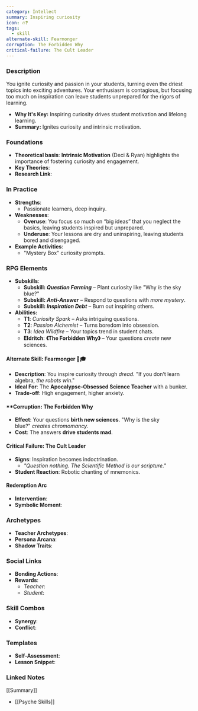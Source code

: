 ```yaml
---
category: Intellect
summary: Inspiring curiosity
icon: 🔥❓
tags:
  - skill
alternate-skill: Fearmonger
corruption: The Forbidden Why
critical-failure: The Cult Leader
---
```


### **Description**  
You ignite curiosity and passion in your students, turning even the driest topics into exciting adventures. Your enthusiasm is contagious, but focusing too much on inspiration can leave students unprepared for the rigors of learning.
- **Why It's Key:** Inspiring curiosity drives student motivation and lifelong learning.
- **Summary:** Ignites curiosity and intrinsic motivation.

### **Foundations**  
- **Theoretical basis**: **Intrinsic Motivation** (Deci & Ryan) highlights the importance of fostering curiosity and engagement.
- **Key Theories**: 
- **Research Link**: 

### **In Practice**  
- **Strengths**:  
	-  Passionate learners, deep inquiry.
- **Weaknesses**:  
	- **Overuse**: You focus so much on “big ideas” that you neglect the basics, leaving students inspired but unprepared.
	- **Underuse**: Your lessons are dry and uninspiring, leaving students bored and disengaged.
- **Example Activities**:  
	- "Mystery Box" curiosity prompts.

### **RPG Elements**  
- **Subskills**: 
	- **Subskill: _Question Farming_** – Plant curiosity like "Why _is_ the sky blue?"
	- **Subskill: _Anti-Answer_** – Respond to questions with _more mystery_.
	- **Subskill: _Inspiration Debt_** – Burn out inspiring others.
- **Abilities:**
	- **T1**: _Curiosity Spark_ – Asks intriguing questions.
	- **T2**: _Passion Alchemist_ – Turns boredom into obsession.
	- **T3**: _Idea Wildfire_ – Your topics trend in student chats.
	- **Eldritch**: **《The Forbidden Why》** – Your questions _create_ new sciences.
#### **Alternate Skill: Fearmonger** 👻🎓
- **Description**: You inspire curiosity through _dread_. "If you don’t learn algebra, _the robots win_."
- **Ideal For**: The **Apocalypse-Obsessed Science Teacher** with a bunker.
- **Trade-off**: High engagement, higher anxiety.
#### **Corruption: The Forbidden Why
- **Effect**: Your questions **birth new sciences**. "Why is the sky blue?" _creates chromomancy_.
- **Cost**: The answers **drive students mad**.
#### **Critical Failure: The Cult Leader** 
- **Signs**: Inspiration becomes indoctrination.
    - _"Question nothing. _The Scientific Method_ is our scripture."_
- **Student Reaction**: Robotic chanting of mnemonics.
#### **Redemption Arc**  
- **Intervention**: 
- **Symbolic Moment**: 

### **Archetypes**  
- **Teacher Archetypes**: 
- **Persona Arcana**: 
- **Shadow Traits**: 

### **Social Links**  
- **Bonding Actions**: 
- **Rewards**:  
  - *Teacher*: 
  - *Student*: 

### **Skill Combos**  
- **Synergy**: 
- **Conflict**:  

### **Templates**  
- **Self-Assessment**: 
- **Lesson Snippet**: 

### **Linked Notes**  
[[Summary]]
- [[Psyche Skills]]